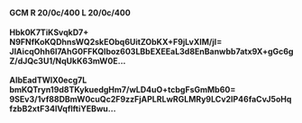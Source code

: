 #### GCM R 20/0c/400 L 20/0c/400
**Hbk0K7TiKSvqkD7+**<br/>**N9FNfKoKQDhnsWQ2skEObq6UitZObKX+F9jLvXIM/jI=**<br/>**JIAicqOhh6I7AhG0FFKQIboz603LBbEXEEaL3d8EnBanwbb7atx9X+gGc6gZ/dJQc3U1/NqUkK63mW0E...**<br/><br/>
**AIbEadTWlX0ecg7L**<br/>**bmKQTryn19d8TKykuedgHm7/wLD4uO+tcbgFsGmMb60=**<br/>**9SEv3/1vf88DBmW0cuQc2F9zzFjAPLRLwRGLMRy9LCv2IP46faCvJ5oHqfzbB2xtF34lVqflftiYEBwu...**